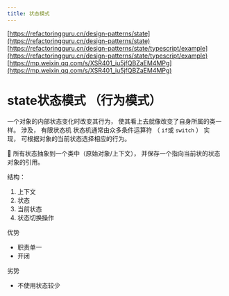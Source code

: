 ```yaml
---
title: 状态模式
---
```


[https://refactoringguru.cn/design-patterns/state](https://refactoringguru.cn/design-patterns/state)
[https://refactoringguru.cn/design-patterns/state/typescript/example](https://refactoringguru.cn/design-patterns/state/typescript/example)
[https://mp.weixin.qq.com/s/XSR401_iu5jfQBZaEM4MPg](https://mp.weixin.qq.com/s/XSR401_iu5jfQBZaEM4MPg)
# state状态模式 （行为模式）
一个对象的内部状态变化时改变其行为， 使其看上去就像改变了自身所属的类一样。 
涉及， 有限状态机
状态机通常由众多条件运算符 （ `if`或 `switch` ） 实现， 可根据对象的当前状态选择相应的行为。  


📢 所有状态抽象到一个类中（原始对象/上下文）， 并保存一个指向当前状的状态对象的引用。


结构：

1. 上下文
1. 状态
1. 当前状态
1. 状态切换操作



优势

- 职责单一
- 开闭



劣势

- 不使用状态较少
